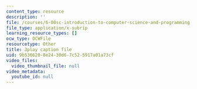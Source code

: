 ```yaml
---
content_type: resource
description: ''
file: /courses/6-00sc-introduction-to-computer-science-and-programming-spring-2011/9b5366208e2430d67c525917a01a73cf_hGQw3KJ7i6Q.srt
file_type: application/x-subrip
learning_resource_types: []
ocw_type: OCWFile
resourcetype: Other
title: 3play caption file
uid: 9b536620-8e24-30d6-7c52-5917a01a73cf
video_files:
  video_thumbnail_file: null
video_metadata:
  youtube_id: null
---
```

